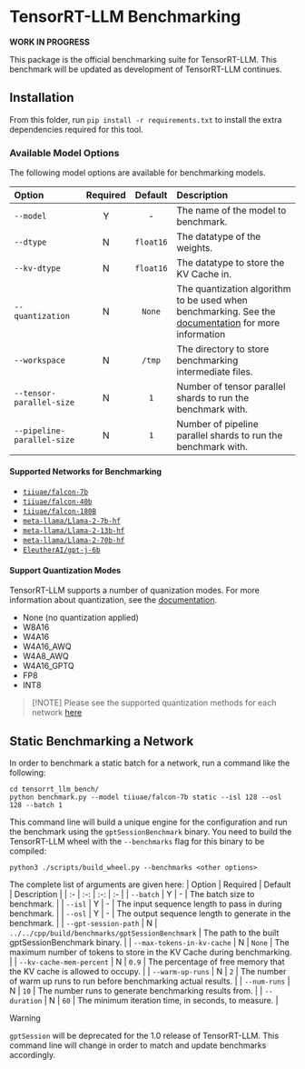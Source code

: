 # TensorRT-LLM Benchmarking

**WORK IN PROGRESS**

This package is the official benchmarking suite for TensorRT-LLM. This benchmark will be updated
as development of TensorRT-LLM continues.

## Installation

From this folder, run `pip install -r requirements.txt` to install the extra dependencies required for this tool.

### Available Model Options

The following model options are available for benchmarking models.

| Option | Required | Default | Description |
| :- | :-: | :-: | :- |
| `--model` | Y | - | The name of the model to benchmark. |
| `--dtype` | N | `float16` | The datatype of the weights. |
| `--kv-dtype` | N | `float16` | The datatype to store the KV Cache in. |
| `--quantization` | N | `None` |The quantization algorithm to be used when benchmarking. See the [documentation](https://nvidia.github.io/TensorRT-LLM/precision.html) for more information|
| `--workspace` | N | `/tmp` | The directory to store benchmarking intermediate files. |
| `--tensor-parallel-size` | N | `1` | Number of tensor parallel shards to run the benchmark with. |
| `--pipeline-parallel-size` | N | `1` | Number of pipeline parallel shards to run the benchmark with. |

#### Supported Networks for Benchmarking

- [`tiiuae/falcon-7b`](https://huggingface.co/tiiuae/falcon-7b)
- [`tiiuae/falcon-40b`](https://huggingface.co/tiiuae/falcon-40b)
- [`tiiuae/falcon-180B`](https://huggingface.co/tiiuae/falcon-180B)
- [`meta-llama/Llama-2-7b-hf`](https://huggingface.co/meta-llama/Llama-2-7b-hf)
- [`meta-llama/Llama-2-13b-hf`](https://huggingface.co/meta-llama/Llama-2-13b-hf)
- [`meta-llama/Llama-2-70b-hf`](https://huggingface.co/meta-llama/Llama-2-70b-hf)
- [`EleutherAI/gpt-j-6b`](https://huggingface.co/EleutherAI/gpt-j-6b)

#### Support Quantization Modes

TensorRT-LLM supports a number of quanization modes. For more information about quantization, see the [documentation](https://nvidia.github.io/TensorRT-LLM/precision.html).

- None (no quantization applied)
- W8A16
- W4A16
- W4A16_AWQ
- W4A8_AWQ
- W4A16_GPTQ
- FP8
- INT8

> [!NOTE] Please see the supported quantization methods for each network [here](https://nvidia.github.io/TensorRT-LLM/precision.html#support-matrix)

## Static Benchmarking a Network

In order to benchmark a static batch for a network, run a command like the following:

```shell
cd tensorrt_llm_bench/
python benchmark.py --model tiiuae/falcon-7b static --isl 128 --osl 128 --batch 1
```

This command line will build a unique engine for the configuration and run the benchmark using
the `gptSessionBenchmark` binary. You need to build the TensorRT-LLM wheel with the `--benchmarks` flag for this binary to be compiled:

```shell
python3 ./scripts/build_wheel.py --benchmarks <other options>
```

The complete list of arguments are given here:
| Option | Required | Default | Description |
| :- | :-: | :-: | :- |
| `--batch` | Y | - | The batch size to benchmark. |
| `--isl` | Y | - | The input sequence length to pass in during benchmark. |
| `--osl` | Y | - | The output sequence length to generate in the benchmark. |
| `--gpt-session-path` | N | `../../cpp/build/benchmarks/gptSessionBenchmark` | The path to the built gptSessionBenchmark binary. |
| `--max-tokens-in-kv-cache` | N | `None` | The maximum number of tokens to store in the KV Cache during benchmarking. |
| `--kv-cache-mem-percent` | N | `0.9` | The percentage of free memory that the KV cache is allowed to occupy. |
| `--warm-up-runs` | N | `2` | The number of warm up runs to run before benchmarking actual results. |
| `--num-runs` | N | `10` | The number runs to generate benchmarking results from.  |
| `--duration` | N | `60` | The minimum iteration time, in seconds, to measure.  |

> [!WARNING]
> `gptSession` will be deprecated for the 1.0 release of TensorRT-LLM. This command line will change in order to match and update benchmarks accordingly.
